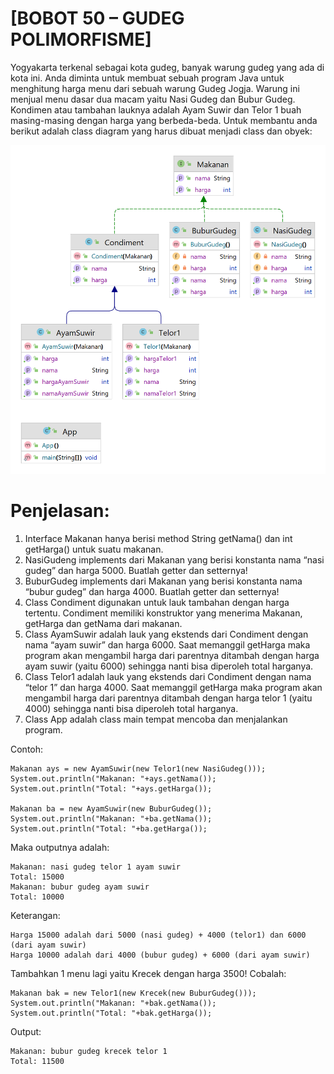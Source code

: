 # [BOBOT 50 – GUDEG POLIMORFISME]
Yogyakarta terkenal sebagai kota gudeg, banyak warung gudeg yang ada di kota ini.  Anda diminta untuk membuat sebuah program Java untuk menghitung harga menu dari sebuah warung Gudeg Jogja.  Warung ini menjual menu dasar dua macam yaitu Nasi Gudeg dan Bubur Gudeg.  Kondimen atau tambahan lauknya adalah Ayam Suwir dan Telor 1 buah masing-masing dengan harga yang berbeda-beda.  Untuk membantu anda berikut adalah class diagram yang harus dibuat menjadi class dan obyek:

<img src="uaspoli.png"></img>

# Penjelasan:
1.	Interface Makanan hanya berisi method String getNama() dan int getHarga() untuk suatu makanan.
2.	NasiGudeng implements dari Makanan yang berisi konstanta nama “nasi gudeg” dan harga 5000.  Buatlah getter dan setternya!
3.	BuburGudeg implements dari Makanan yang berisi konstanta nama “bubur gudeg” dan harga 4000. Buatlah getter dan setternya!
4.	Class Condiment digunakan untuk lauk tambahan dengan harga tertentu.  Condiment memiliki konstruktor yang menerima Makanan, getHarga dan getNama dari makanan.
5.	Class AyamSuwir adalah lauk yang ekstends dari Condiment dengan nama “ayam suwir” dan harga 6000.  Saat memanggil getHarga maka program akan mengambil harga dari parentnya ditambah dengan harga ayam suwir (yaitu 6000) sehingga nanti bisa diperoleh total harganya.  
6.	Class Telor1 adalah lauk yang ekstends dari Condiment dengan nama “telor 1” dan harga 4000.  Saat memanggil getHarga maka program akan mengambil harga dari parentnya ditambah dengan harga telor 1 (yaitu 4000) sehingga nanti bisa diperoleh total harganya.  
7.	Class App adalah class main tempat mencoba dan menjalankan program.

Contoh:

	Makanan ays = new AyamSuwir(new Telor1(new NasiGudeg()));
	System.out.println("Makanan: "+ays.getNama());
	System.out.println("Total: "+ays.getHarga());

	Makanan ba = new AyamSuwir(new BuburGudeg());
	System.out.println("Makanan: "+ba.getNama());
	System.out.println("Total: "+ba.getHarga());

Maka outputnya adalah:

	Makanan: nasi gudeg telor 1 ayam suwir
	Total: 15000
	Makanan: bubur gudeg ayam suwir
	Total: 10000

Keterangan:

	Harga 15000 adalah dari 5000 (nasi gudeg) + 4000 (telor1) dan 6000 (dari ayam suwir)
	Harga 10000 adalah dari 4000 (bubur gudeg) + 6000 (dari ayam suwir)

Tambahkan 1 menu lagi yaitu Krecek dengan harga 3500!  Cobalah:

	Makanan bak = new Telor1(new Krecek(new BuburGudeg()));
	System.out.println("Makanan: "+bak.getNama());
	System.out.println("Total: "+bak.getHarga());

Output: 

	Makanan: bubur gudeg krecek telor 1
	Total: 11500
